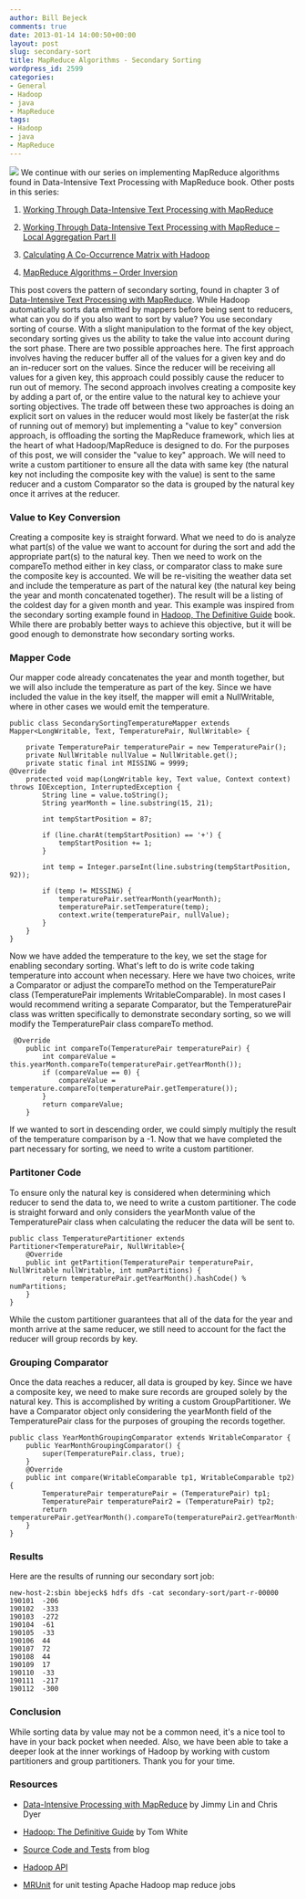 ```yaml
---
author: Bill Bejeck
comments: true
date: 2013-01-14 14:00:50+00:00
layout: post
slug: secondary-sort
title: MapReduce Algorithms - Secondary Sorting
wordpress_id: 2599
categories:
- General
- Hadoop
- java
- MapReduce
tags:
- Hadoop
- java
- MapReduce
---
```


<img class="left" src="{{ site.media_url }}/images/hadoop-logo.jpeg" /> We continue with our series on implementing MapReduce algorithms found in Data-Intensive Text Processing with MapReduce book. Other posts in this series: 




  1. [Working Through Data-Intensive Text Processing with MapReduce](http://codingjunkie.net/text-processing-with-mapreduce-part1/)


  2. [Working Through Data-Intensive Text Processing with MapReduce – Local Aggregation Part II](http://codingjunkie.net/text-processing-with-mapreduce-part-2/)


  3. [Calculating A Co-Occurrence Matrix with Hadoop](http://codingjunkie.net/cooccurrence/)


  4. [MapReduce Algorithms – Order Inversion](http://codingjunkie.net/order-inversion/)


This post covers the pattern of secondary sorting, found in chapter 3 of [Data-Intensive Text Processing with MapReduce](http://www.amazon.com/Data-Intensive-Processing-MapReduce-Synthesis-Technologies/dp/1608453421).  While Hadoop automatically sorts data emitted by mappers before being sent to reducers, what can you do if you also want to sort by value? You use secondary sorting of course.  With a slight manipulation to the format of the key object, secondary sorting gives us the ability to take the value into account during the sort phase. There are two possible approaches here.  The first approach involves having the reducer buffer all of the values for a given key and do an in-reducer sort on the values.  Since the reducer will be receiving all values for a given key, this approach could possibly cause the reducer to run out of memory.  The second approach involves creating a composite key by adding a part of, or the entire value to the natural key to achieve your sorting objectives.  The trade off between these two approaches is doing an explicit sort on values in the reducer would most likely be faster(at the risk of running out of memory) but implementing a "value to key" conversion approach,  is offloading the sorting the MapReduce framework, which lies at the heart of what Hadoop/MapReduce is designed to do.  For the purposes of this post, we will consider the "value to key" approach.  We will need to write a custom partitioner to ensure all the data with same key (the natural key not including the composite key with the value) is sent to the same reducer and a custom Comparator so the data is grouped by the natural key once it arrives at the reducer.  
<!--more-->

### Value to Key Conversion


Creating a composite key is straight forward.  What we need to do is analyze what part(s) of the value we want to account for during the sort and add the appropriate part(s) to the natural key.  Then we need to work on the compareTo method either in key class, or comparator class to make sure the composite key is accounted. We will be re-visiting the weather data set and include the temperature as part of the natural key (the natural key being the year and month concatenated together).  The result will be a listing of the coldest day for a given month and year.  This example was inspired from the secondary sorting example found in [Hadoop, The Definitive Guide](http://www.amazon.com/Hadoop-Definitive-Guide-Tom-White/dp/1449311520/ref=dp_ob_title_bk) book.  While there are probably better ways to achieve this objective, but it will be good enough to demonstrate how secondary sorting works.


### Mapper Code


Our mapper code already concatenates the year and month together, but we will also include the temperature as part of the key.  Since we have included the value in the key itself, the mapper will emit a NullWritable, where in other cases we would emit the temperature.

    
    
    public class SecondarySortingTemperatureMapper extends Mapper<LongWritable, Text, TemperaturePair, NullWritable> {
    
        private TemperaturePair temperaturePair = new TemperaturePair();
        private NullWritable nullValue = NullWritable.get();
        private static final int MISSING = 9999;
    @Override
        protected void map(LongWritable key, Text value, Context context) throws IOException, InterruptedException {
            String line = value.toString();
            String yearMonth = line.substring(15, 21);
    
            int tempStartPosition = 87;
    
            if (line.charAt(tempStartPosition) == '+') {
                tempStartPosition += 1;
            }
    
            int temp = Integer.parseInt(line.substring(tempStartPosition, 92));
    
            if (temp != MISSING) {
                temperaturePair.setYearMonth(yearMonth);
                temperaturePair.setTemperature(temp);
                context.write(temperaturePair, nullValue);
            }
        }
    }
    


Now we have added the temperature to the key, we set the stage for enabling secondary sorting.  What's left to do is write code taking temperature into account when necessary.  Here we have two choices, write a Comparator or adjust the compareTo method on the TemperaturePair class (TemperaturePair implements WritableComparable).  In most cases I would recommend writing a separate Comparator, but the TemperaturePair class was written specifically to demonstrate secondary sorting, so we will modify the TemperaturePair class compareTo method. 

    
    
     @Override
        public int compareTo(TemperaturePair temperaturePair) {
            int compareValue = this.yearMonth.compareTo(temperaturePair.getYearMonth());
            if (compareValue == 0) {
                compareValue = temperature.compareTo(temperaturePair.getTemperature());
            }
            return compareValue;
        }
    


If we wanted to sort in descending order, we could simply multiply the result of the temperature comparison by a -1.
Now that we have completed the part necessary for sorting, we need to write a custom partitioner. 


### Partitoner Code


To ensure only the natural key is considered when determining which reducer to send the data to, we need to write a custom partitioner.  The code is straight forward and only considers the yearMonth value of the TemperaturePair class when calculating the reducer the data will be sent to.

    
    
    public class TemperaturePartitioner extends Partitioner<TemperaturePair, NullWritable>{
        @Override
        public int getPartition(TemperaturePair temperaturePair, NullWritable nullWritable, int numPartitions) {
            return temperaturePair.getYearMonth().hashCode() % numPartitions;
        }
    }
    


While the custom partitioner guarantees that all of the data for the year and month arrive at the same reducer, we still need to account for the fact the reducer will group records by key.  


### Grouping Comparator


Once the data reaches a reducer, all data is grouped by key.  Since we have a composite key, we need to make sure records are grouped solely by the natural key.  This is accomplished by writing a custom GroupPartitioner. We have a Comparator object only considering the yearMonth field of the TemperaturePair class for the purposes of grouping the records together.

    
    
    public class YearMonthGroupingComparator extends WritableComparator {
        public YearMonthGroupingComparator() {
            super(TemperaturePair.class, true);
        }
        @Override
        public int compare(WritableComparable tp1, WritableComparable tp2) {
            TemperaturePair temperaturePair = (TemperaturePair) tp1;
            TemperaturePair temperaturePair2 = (TemperaturePair) tp2;
            return temperaturePair.getYearMonth().compareTo(temperaturePair2.getYearMonth());
        }
    }
    




### Results


Here are the results of running our secondary sort job:

    
    
    new-host-2:sbin bbejeck$ hdfs dfs -cat secondary-sort/part-r-00000
    190101	-206
    190102	-333
    190103	-272
    190104	-61
    190105	-33
    190106	44
    190107	72
    190108	44
    190109	17
    190110	-33
    190111	-217
    190112	-300
    




### Conclusion


While sorting data by value may not be a common need, it's a nice tool to have in your back pocket when needed.  Also, we have been able to take a deeper look at the inner workings of Hadoop by working with custom partitioners and group partitioners.  Thank you for your time.


### Resources






  * [Data-Intensive Processing with MapReduce](http://www.amazon.com/Data-Intensive-Processing-MapReduce-Synthesis-Technologies/dp/1608453421) by Jimmy Lin and Chris Dyer


  * [Hadoop: The Definitive Guide](http://www.amazon.com/Hadoop-Definitive-Guide-Tom-White/dp/1449311520/ref=tmm_pap_title_0?ie=UTF8&qid=1347589052&sr=1-1) by Tom White


  * [Source Code and Tests](https://github.com/bbejeck/hadoop-algorithms) from blog


  * [Hadoop API](http://hadoop.apache.org/docs/r0.20.2/api/index.html)


  * [MRUnit](http://mrunit.apache.org/) for unit testing Apache Hadoop map reduce jobs


